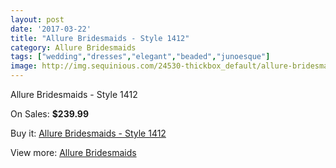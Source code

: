 ```yaml
---
layout: post
date: '2017-03-22'
title: "Allure Bridesmaids - Style 1412"
category: Allure Bridesmaids
tags: ["wedding","dresses","elegant","beaded","junoesque"]
image: http://img.sequinious.com/24530-thickbox_default/allure-bridesmaids-style-1412.jpg
---
```

Allure Bridesmaids - Style 1412

On Sales: **$239.99**
<a href="https://www.sequinious.com/allure-bridesmaids/10389-allure-bridesmaids-style-1412.html"><amp-img layout="responsive" width="600" height="600" src="//img.sequinious.com/24530-thickbox_default/allure-bridesmaids-style-1412.jpg" alt="Allure Bridesmaids - Style 1412 0" /></a>
<a href="https://www.sequinious.com/allure-bridesmaids/10389-allure-bridesmaids-style-1412.html"><amp-img layout="responsive" width="600" height="600" src="//img.sequinious.com/24533-thickbox_default/allure-bridesmaids-style-1412.jpg" alt="Allure Bridesmaids - Style 1412 1" /></a>
<a href="https://www.sequinious.com/allure-bridesmaids/10389-allure-bridesmaids-style-1412.html"><amp-img layout="responsive" width="600" height="600" src="//img.sequinious.com/24532-thickbox_default/allure-bridesmaids-style-1412.jpg" alt="Allure Bridesmaids - Style 1412 2" /></a>
<a href="https://www.sequinious.com/allure-bridesmaids/10389-allure-bridesmaids-style-1412.html"><amp-img layout="responsive" width="600" height="600" src="//img.sequinious.com/24531-thickbox_default/allure-bridesmaids-style-1412.jpg" alt="Allure Bridesmaids - Style 1412 3" /></a>

Buy it: [Allure Bridesmaids - Style 1412](https://www.sequinious.com/allure-bridesmaids/10389-allure-bridesmaids-style-1412.html "Allure Bridesmaids - Style 1412")

View more: [Allure Bridesmaids](https://www.sequinious.com/36-allure-bridesmaids "Allure Bridesmaids")